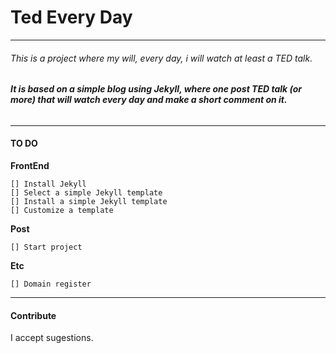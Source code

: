 # Ted Every Day
---
###### This is a project where my will, every day, i will watch at least a TED talk.

###### **It is based on a simple blog using Jekyll, where one post TED talk (or more) that will watch every day and make a short comment on it.**

---
#### TO DO
**FrontEnd**

    [] Install Jekyll  
    [] Select a simple Jekyll template
    [] Install a simple Jekyll template
    [] Customize a template
  
**Post**

    [] Start project
  
**Etc**

    [] Domain register
  

---
#### Contribute
I accept sugestions.
